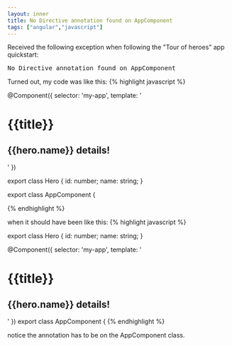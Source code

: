 ```yaml
---
layout: inner
title: No Directive annotation found on AppComponent
tags: ["angular","javascript"]
---
```

Received the following exception when following the "Tour of heroes" app quickstart:

<pre>
No Directive annotation found on AppComponent
</pre>

Turned out, my code was like this:
{% highlight javascript %}

@Component({
    selector: 'my-app',
    template: '<h1>{{title}}</h1><h2>{{hero.name}} details!</h2>'
})

export class Hero {
  id: number;
  name: string;
}

export class AppComponent {

{% endhighlight %}

when it should have been like this:
{% highlight javascript %}


export class Hero {
  id: number;
  name: string;
}

@Component({
    selector: 'my-app',
    template: '<h1>{{title}}</h1><h2>{{hero.name}} details!</h2>'
})
export class AppComponent {
{% endhighlight %}

notice the annotation has to be on the AppComponent class.

